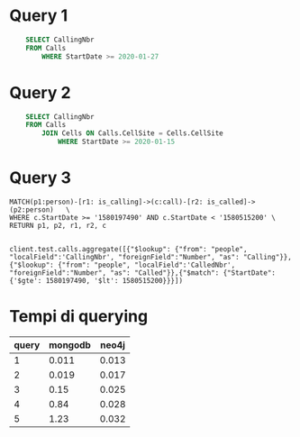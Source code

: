 

# Query 1
```sql
    SELECT CallingNbr 
    FROM Calls 
        WHERE StartDate >= 2020-01-27
```

# Query 2
```sql
    SELECT CallingNbr 
    FROM Calls 
        JOIN Cells ON Calls.CellSite = Cells.CellSite 
            WHERE StartDate >= 2020-01-15
```

# Query 3



```
MATCH(p1:person)-[r1: is_calling]->(c:call)-[r2: is_called]->(p2:person)   \
WHERE c.StartDate >= '1580197490' AND c.StartDate < '1580515200' \
RETURN p1, p2, r1, r2, c


client.test.calls.aggregate([{"$lookup": {"from": "people", "localField":'CallingNbr', "foreignField":"Number", "as": "Calling"}}, {"$lookup": {"from": "people", "localField":'CalledNbr', "foreignField":"Number", "as": "Called"}},{"$match": {"StartDate": {'$gte': 1580197490, '$lt': 1580515200}}}])
```


# Tempi di querying 

| query | mongodb | neo4j |
|-------|---------|-------|
|   1   | 0.011   | 0.013 |
|   2   | 0.019   | 0.017 |
|   3   | 0.15    | 0.025 |
|   4   | 0.84    | 0.028 |
|   5   | 1.23    | 0.032 |